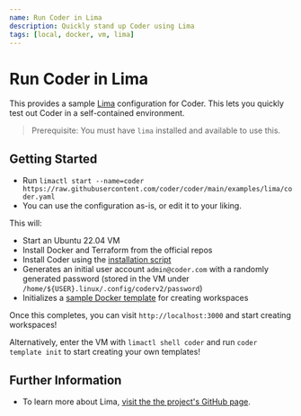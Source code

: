 ```yaml
---
name: Run Coder in Lima
description: Quickly stand up Coder using Lima
tags: [local, docker, vm, lima]
---
```


# Run Coder in Lima

This provides a sample [Lima](https://github.com/lima-vm/lima) configuration for Coder.
This lets you quickly test out Coder in a self-contained environment.

> Prerequisite: You must have `lima` installed and available to use this.

## Getting Started

- Run `limactl start --name=coder https://raw.githubusercontent.com/coder/coder/main/examples/lima/coder.yaml`
- You can use the configuration as-is, or edit it to your liking.

This will:
- Start an Ubuntu 22.04 VM
- Install Docker and Terraform from the official repos
- Install Coder using the [installation script](https://coder.com/docs/coder-oss/latest/install#installsh)
- Generates an initial user account `admin@coder.com` with a randomly generated password (stored in the VM under `/home/${USER}.linux/.config/coderv2/password`)
- Initializes a [sample Docker template](https://github.com/coder/coder/tree/main/examples/templates/docker-code-server) for creating workspaces

Once this completes, you can visit `http://localhost:3000` and start creating workspaces!

Alternatively, enter the VM with `limactl shell coder` and run `coder template init` to start creating your own templates!

## Further Information

- To learn more about Lima, [visit the the project's GitHub page](https://github.com/lima-vm/lima/).
